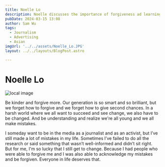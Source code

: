 ```yaml
---
title: Noelle Lo
description: Noelle discusses the importance of forgiveness ad learning from one's mistakes. 
pubDate: 2024-03-15 13:08
author: Sam Wu
tags:
  - Journalism
  - Advertising
  - Asian
imgUrl: '../../assets/Noelle_Lo.JPG'
layout: ../../layouts/BlogPost.astro

---
```

# Noelle Lo

![local image](../../assets/Noelle_Lo.JPG)

Be kinder and forgive more. Our generation is so smart and so brilliant, but we forget how to forgive and we forget how to give second chances. In a harsh world where we all want to succeed and see change, we also have to be changed. And be understanding and realize we're all young and we all make mistakes. 

I someday want to be in the media as a journalist and as an activist, but I’ve still made a lot of mistakes in my life. Sometimes I’ve failed to do all the research or said something that wasn’t well-informed and didn’t sit right. But for me, I'm so lucky that I still get to change. Because I had people who were able to forgive me and I was also able to acknowledge my mistakes and be forgiven. Everyone in life deserves that.
